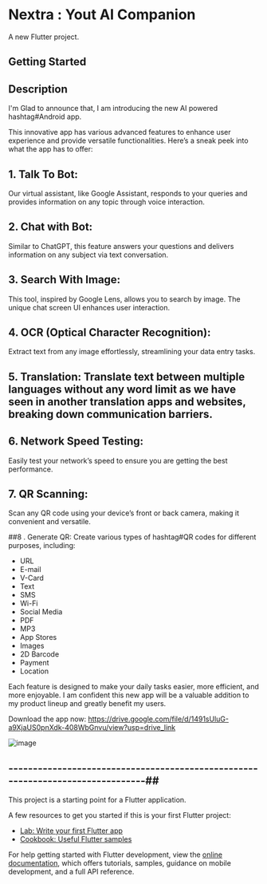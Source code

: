 # Nextra : Yout AI Companion

A new Flutter project.

## Getting Started


## Description


I'm Glad to announce that, I am introducing the new AI powered hashtag#Android app.

This innovative app has various advanced features to enhance user experience and provide versatile functionalities. Here’s a sneak peek into what the app has to offer:

## 1. Talk To Bot:
   Our virtual assistant, like Google Assistant, responds to your queries and provides information on any topic through voice interaction.

## 2. Chat with Bot:
   Similar to ChatGPT, this feature answers your questions and delivers information on any subject via text conversation.

## 3. Search With Image:
   This tool, inspired by Google Lens, allows you to search by image. The unique chat screen UI enhances user interaction.

## 4. OCR (Optical Character Recognition):
   Extract text from any image effortlessly, streamlining your data entry tasks.

## 5. Translation: Translate text between multiple languages without any word limit as we have seen in another translation apps and websites, breaking down communication barriers.

## 6. Network Speed Testing:
   Easily test your network’s speed to ensure you are getting the best performance.

## 7. QR Scanning:
   Scan any QR code using your device’s front or back camera, making it convenient and versatile.

##8 . Generate QR: Create various types of hashtag#QR codes for different purposes, including:
 - URL
 - E-mail
 - V-Card
 - Text
 - SMS
 - Wi-Fi
 - Social Media
 - PDF
 - MP3
 - App Stores
 - Images
 - 2D Barcode
 - Payment
 - Location

Each feature is designed to make your daily tasks easier, more efficient, and more enjoyable. I am confident this new app will be a valuable addition to my product lineup and greatly benefit my users.

Download the app now: https://drive.google.com/file/d/1491sUluG-a9XjaUS0pnXdk-408WbGnvu/view?usp=drive_link


![image](https://github.com/tiwarivk1511/Nextra/assets/108867686/5b71bda8-44d7-4b57-8534-c99551b4e062)


## -------------------------------------------------------------------------------##

This project is a starting point for a Flutter application.

A few resources to get you started if this is your first Flutter project:

- [Lab: Write your first Flutter app](https://docs.flutter.dev/get-started/codelab)
- [Cookbook: Useful Flutter samples](https://docs.flutter.dev/cookbook)

For help getting started with Flutter development, view the
[online documentation](https://docs.flutter.dev/), which offers tutorials,
samples, guidance on mobile development, and a full API reference.
